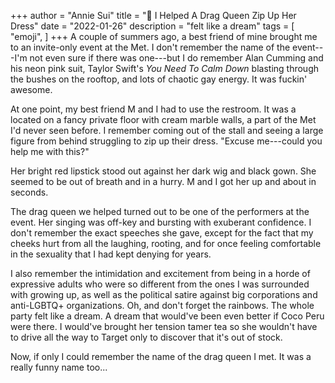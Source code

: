 +++
author = "Annie Sui"
title = "👑 I Helped A Drag Queen Zip Up Her Dress"
date = "2022-01-26"
description = "felt like a dream"
tags = [
    "emoji",
]
+++
A couple of summers ago, a best friend of mine brought me to an invite-only event at the Met. I don't remember the name of the event---I'm not even sure if there was one---but I do remember Alan Cumming and his neon pink suit, Taylor Swift's <i>You Need To Calm Down</i> blasting through the bushes on the rooftop, and lots of chaotic gay energy. It was fuckin' awesome.

At one point, my best friend M and I had to use the restroom. It was a located on a fancy private floor with cream marble walls, a part of the Met I'd never seen before. I remember coming out of the stall and seeing a large figure from behind struggling to zip up their dress. "Excuse me---could you help me with this?"

Her bright red lipstick stood out against her dark wig and black gown. She seemed to be out of breath and in a hurry. M and I got her up and about in seconds.

The drag queen we helped turned out to be one of the performers at the event. Her singing was off-key and bursting with exuberant confidence. I don't remember the exact speeches she gave, except for the fact that my cheeks hurt from all the laughing, rooting, and for once feeling comfortable in the sexuality that I had kept denying for years. 

I also remember the intimidation and excitement from being in a horde of expressive adults who were so different from the ones I was surrounded with growing up, as well as the political satire against big corporations and anti-LGBTQ+ organizations. Oh, and don't forget the rainbows. The whole party felt like a dream. A dream that would've been even better if Coco Peru were there. I would've brought her tension tamer tea so she wouldn't have to drive all the way to Target only to discover that it's out of stock.

Now, if only I could remember the name of the drag queen I met. It was a really funny name too... 












